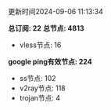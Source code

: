 更新时间2024-09-06 11:13:34

**总订阅: 22**
**总节点: 4813**
- vless节点: 16

**google ping有效节点: 224**
- ss节点: 102
- v2ray节点: 118
- trojan节点: 4
